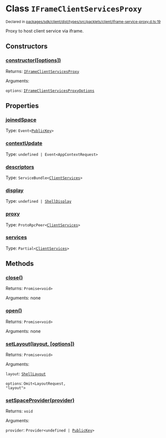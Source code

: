 # Class `IFrameClientServicesProxy`
<sub>Declared in [packages/sdk/client/dist/types/src/packlets/client/iframe-service-proxy.d.ts:19]()</sub>


Proxy to host client service via iframe.


## Constructors
### [constructor(\[options\])]()



Returns: <code>[IFrameClientServicesProxy](/api/@dxos/react-client/classes/IFrameClientServicesProxy)</code>

Arguments: 

`options`: <code>[IFrameClientServicesProxyOptions](/api/@dxos/react-client/types/IFrameClientServicesProxyOptions)</code>


## Properties
### [joinedSpace]()
Type: <code>Event&lt;[PublicKey](/api/@dxos/react-client/classes/PublicKey)&gt;</code>

### [contextUpdate]()
Type: <code>undefined | Event&lt;AppContextRequest&gt;</code>

### [descriptors]()
Type: <code>ServiceBundle&lt;[ClientServices](/api/@dxos/react-client/types/ClientServices)&gt;</code>

### [display]()
Type: <code>undefined | [ShellDisplay](/api/@dxos/react-client/enums#ShellDisplay)</code>

### [proxy]()
Type: <code>ProtoRpcPeer&lt;[ClientServices](/api/@dxos/react-client/types/ClientServices)&gt;</code>

### [services]()
Type: <code>Partial&lt;[ClientServices](/api/@dxos/react-client/types/ClientServices)&gt;</code>


## Methods
### [close()]()



Returns: <code>Promise&lt;void&gt;</code>

Arguments: none

### [open()]()



Returns: <code>Promise&lt;void&gt;</code>

Arguments: none

### [setLayout(layout, \[options\])]()



Returns: <code>Promise&lt;void&gt;</code>

Arguments: 

`layout`: <code>[ShellLayout](/api/@dxos/react-client/enums#ShellLayout)</code>

`options`: <code>Omit&lt;LayoutRequest, "layout"&gt;</code>

### [setSpaceProvider(provider)]()



Returns: <code>void</code>

Arguments: 

`provider`: <code>Provider&lt;undefined | [PublicKey](/api/@dxos/react-client/classes/PublicKey)&gt;</code>
